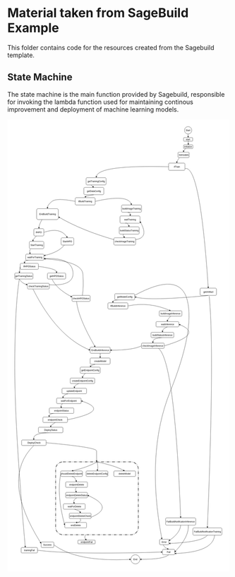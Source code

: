 # Material taken from SageBuild Example

This folder contains code for the resources created from the Sagebuild template.

## State Machine

The state machine is the main function provided by Sagebuild, responsible for invoking the lambda function used for maintaining continous improvement and deployment of machine learning models.

![State Machine](State_Machine.jpg)
